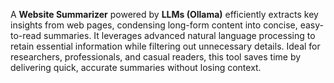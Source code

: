 A **Website Summarizer** powered by **LLMs (Ollama)** efficiently extracts key insights from web pages, condensing long-form content into concise, easy-to-read summaries. It leverages advanced natural language processing to retain essential information while filtering out unnecessary details. Ideal for researchers, professionals, and casual readers, this tool saves time by delivering quick, accurate summaries without losing context.
